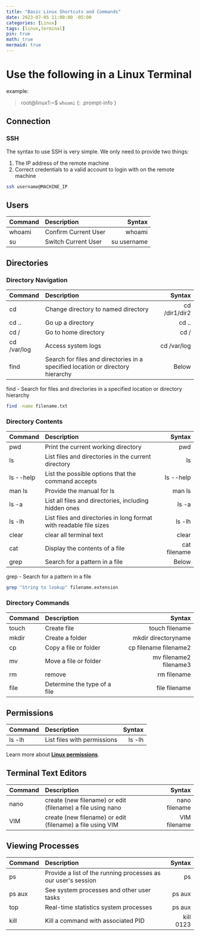 ```yaml
---
title: "Basic Linux Shortcuts and Commands"
date: 2023-07-05 11:00:00 -05:00
categories: [Linux]
tags: [linux,terminal]
pin: true
math: true
mermaid: true
---
```

# Use the following in a Linux Terminal
example:
> root@linux1:~$ `whoami`
{: .prompt-info }

## Connection
### SSH
The syntax to use SSH is very simple. We only need to provide two things:
1. The IP address of the remote machine
2. Correct credentials to a valid account to login with on the remote machine

```bash
ssh username@MACHINE_IP
```

## Users

|  Command                     | Description        | Syntax  |
|:-----------------------------|:-------------------|--------------:|
| whoami | Confirm Current User    | whoami |
| su | Switch Current User    | su username |


## Directories
### Directory Navigation

|  Command                     | Description        | Syntax |
|:-----------------------------|:-------------------|--------------:|
| cd | Change directory to named directory    | cd /dir1/dir2 |
| cd .. | Go up a directory    | cd .. |
| cd / | Go to home directory    | cd / |
| cd /var/log       | Access system logs    | cd /var/log  |
| find       | Search for files and directories in a specified location or directory hierarchy    | Below |

find - Search for files and directories in a specified location or directory hierarchy
```bash
find -name filename.txt
```

### Directory Contents

|  Command                     | Description           | Syntax|
|:-----------------------------|:-----------------|-:|
| pwd    | Print the current working directory     | pwd  |
|ls      | List files and directories in the current directory   | ls  |
|ls --help | List the possible options that the command accepts   | ls --help |
|man ls | Provide the manual for ls   | man ls |
| ls -a  | List all files and directories, including hidden ones| ls -a  |
| ls -lh | List files and directories in long format with readable file sizes | ls -lh  |
| clear | clear all terminal text | clear |
| cat | Display the contents of a file | cat filename |
| grep | Search for a pattern in a file | Below |

grep - Search for a pattern in a file
```bash
grep "String to lookup" filename.extension
```
### Directory Commands

|  Command                     | Description           | Syntax |
|:-----------------------------|:-----------------|------:|
|touch   | Create file     | touch filename |
|mkdir   | Create a folder  | mkdir directoryname |
|cp  | Copy a file or folder    | cp filename filename2 |
|mv | Move a file or folder | mv filename2 filename3 |
|rm   | remove     | rm filename |
|file  | Determine the type of a file  | file filename  |

## Permissions

|  Command                     | Description           | Syntax |
|:-----------------------------|:-----------------|------:|
|ls -lh  | List files with permissions    | ls -lh |

Learn more about [**Linux permissions**](https://rhettcoleman.github.io/posts/linux-permissions/).

## Terminal Text Editors

|  Command                     | Description           | Syntax |
|:-----------------------------|:-----------------|------:|
|nano   | create (new filename) or edit (filename) a file using nano | nano filename |
|VIM   | create (new filename) or edit (filename) a file using VIM | VIM filename |

## Viewing Processes

|  Command                     | Description           | Syntax |
|:-----------------------------|:-----------------|------:|
|ps   | Provide a list of the running processes as our user's session | ps |
|ps aux   | See system processes and other user tasks | ps aux  |
|top  | Real-time statistics system processes | ps aux  |
|kill  | Kill a command with associated PID  | kill 0123  |
